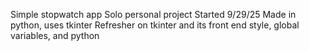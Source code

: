 Simple stopwatch app
Solo personal project
Started 9/29/25
Made in python, uses tkinter
Refresher on tkinter and its front end style, global variables, and python
